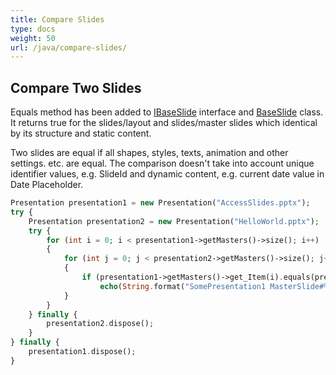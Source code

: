 ```yaml
---
title: Compare Slides
type: docs
weight: 50
url: /java/compare-slides/
---
```


## **Compare Two Slides**
Equals method has been added to [IBaseSlide](https://apireference.aspose.com/slides/java/com.aspose.slides/IBaseSlide) interface and [BaseSlide](https://apireference.aspose.com/slides/java/com.aspose.slides/BaseSlide) class. It returns true for the slides/layout and slides/master slides which identical by its structure and static content. 

Two slides are equal if all shapes, styles, texts, animation and other settings. etc. are equal. The comparison doesn't take into account unique identifier values, e.g. SlideId and dynamic content, e.g. current date value in Date Placeholder.

```php
Presentation presentation1 = new Presentation("AccessSlides.pptx");
try {
    Presentation presentation2 = new Presentation("HelloWorld.pptx");
    try {
        for (int i = 0; i < presentation1->getMasters()->size(); i++)
        {
            for (int j = 0; j < presentation2->getMasters()->size(); j++)
            {
                if (presentation1->getMasters()->get_Item(i).equals(presentation2->getMasters()->get_Item(j)))
                    echo(String.format("SomePresentation1 MasterSlide#%d is equal to SomePresentation2 MasterSlide#%d", i, j));
            }
        }
    } finally {
        presentation2.dispose();
    }
} finally {
    presentation1.dispose();
}
```
